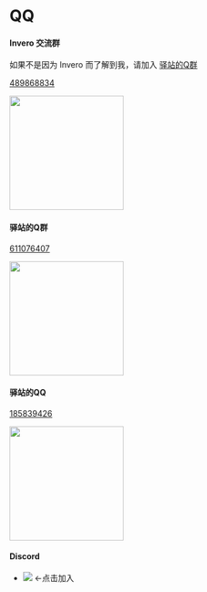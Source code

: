 # QQ

#### Invero 交流群

如果不是因为 Invero 而了解到我，请加入 [驿站的Q群](#驿站的q群)

[489868834](https://qm.qq.com/q/lWWQvFItlC)

<img src="https://img.fastmirror.net/s/2025/03/08/67cc396dbcd8f.jpg" width="200;" alt=""/>

#### 驿站的Q群

[611076407](https://qm.qq.com/q/vlOM8BVb1e)

<img src="https://img.fastmirror.net/s/2024/08/06/66b1e9d38e8f8.jpg" width="200;" alt=""/>

#### 驿站的QQ

[185839426](https://qm.qq.com/q/lBtTpiRnNK)

<img src="https://img.fastmirror.net/s/2024/08/06/66b1e9d341daa.png" width="200;" alt=""/>

#### Discord

- [![](https://img.shields.io/discord/1342805340839870514?style=flat&logo=discord&label=Discord
)](https://discord.gg/dAmsfCs3) <-点击加入
